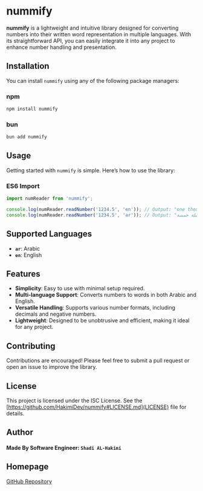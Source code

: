 # nummify

**nummify** is a lightweight and intuitive library designed for converting numbers into their written word representation in multiple languages. With its straightforward API, you can easily integrate it into any project to enhance number handling and presentation.

## Installation

You can install `nummify` using any of the following package managers:

### npm

```bash
npm install nummify
```

### bun

```bash
bun add nummify
```

## Usage

Getting started with `nummify` is simple. Here’s how to use the library:

### ES6 Import

```javascript
import numReader from 'nummify';

console.log(numReader.readNumber('1234.5', 'en')); // Output: "one thousand two hundred thirty-four point five"
console.log(numReader.readNumber('1234.5', 'ar')); // Output: "الف ومئتان وأربعة وثلاثون فاصلة خمسة"
```

## Supported Languages

- **`ar`**: Arabic
- **`en`**: English

## Features

- **Simplicity**: Easy to use with minimal setup required.
- **Multi-language Support**: Converts numbers to words in both Arabic and English.
- **Versatile Handling**: Supports various number formats, including decimals and negative numbers.
- **Lightweight**: Designed to be unobtrusive and efficient, making it ideal for any project.

## Contributing

Contributions are encouraged! Please feel free to submit a pull request or open an issue to improve the library.

## License

This project is licensed under the ISC License. See the [https://github.com/HakimiDev/nummify#LICENSE.md](LICENSE) file for details.

## Author

#### Made By Software Engineer: `Shadi AL-Hakimi`

## Homepage

[GitHub Repository](https://github.com/HakimiDev/nummify)
